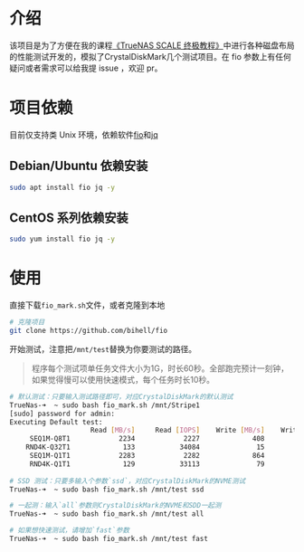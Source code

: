 # 介绍
该项目是为了方便在我的课程[《TrueNAS SCALE 终极教程》](https://www.bilibili.com/cheese/play/ss6060)中进行各种磁盘布局的性能测试开发的，模拟了CrystalDiskMark几个测试项目。在 fio 参数上有任何疑问或者需求可以给我提 issue ，欢迎 pr。

# 项目依赖

目前仅支持类 Unix 环境，依赖软件[fio](https://github.com/axboe/fio)和[jq](https://github.com/jqlang/jq)

## Debian/Ubuntu 依赖安装

```bash
sudo apt install fio jq -y
```

## CentOS 系列依赖安装

```bash
sudo yum install fio jq -y
```

# 使用

直接下载`fio_mark.sh`文件，或者克隆到本地

```bash
# 克隆项目
git clone https://github.com/bihell/fio
```

开始测试，注意把`/mnt/test`替换为你要测试的路径。

> 程序每个测试项单任务文件大小为1G，时长60秒。全部跑完预计一刻钟，如果觉得慢可以使用快速模式，每个任务时长10秒。

```Bash
# 默认测试：只要输入测试路径即可，对应CrystalDiskMark的默认测试
TrueNas-➜  ~ sudo bash fio_mark.sh /mnt/Stripe1
[sudo] password for admin:
Executing Default test:
                    Read [MB/s]     Read [IOPS]    Write [MB/s]    Write [IOPS]]
     SEQ1M-Q8T1            2234            2227             408             406
    RND4K-Q32T1             133           34084              15            4022
     SEQ1M-Q1T1            2283            2282             864             863
     RND4K-Q1T1             129           33113              79           20331
     
# SSD 测试：只要多输入个参数`ssd`，对应CrystalDiskMark的NVME测试
TrueNas-➜  ~ sudo bash fio_mark.sh /mnt/test ssd

# 一起测：输入`all`参数则CrystalDiskMark的NVME和SDD一起测
TrueNas-➜  ~ sudo bash fio_mark.sh /mnt/test all

# 如果想快速测试，请增加`fast`参数
TrueNas-➜  ~ sudo bash fio_mark.sh /mnt/test fast
```
